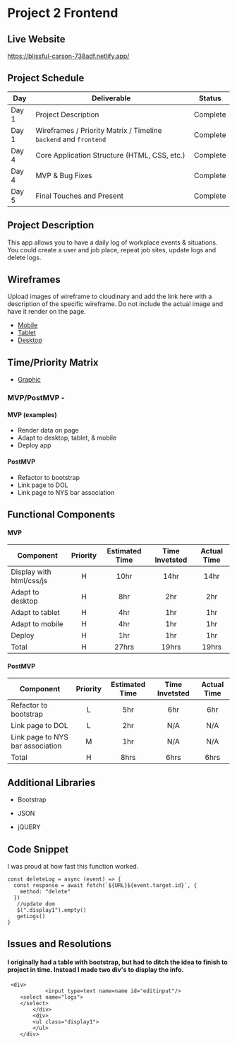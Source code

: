 # Project 2 Frontend

## Live Website
https://blissful-carson-738adf.netlify.app/


## Project Schedule

|  Day | Deliverable | Status
|---|---| ---|
|Day 1| Project Description | Complete
|Day 1| Wireframes / Priority Matrix / Timeline `backend` and `frontend`| Complete
|Day 4| Core Application Structure (HTML, CSS, etc.) | Complete
|Day 4| MVP & Bug Fixes | Complete
|Day 5| Final Touches and Present | Complete

## Project Description

This app allows you to have a daily log of workplace events & situations. You could create a user and job place, repeat job sites, update logs and delete logs.


## Wireframes

Upload images of wireframe to cloudinary and add the link here with a description of the specific wireframe. Do not include the actual image and have it render on the page.  

- [Mobile](https://res.cloudinary.com/dlcjnygpy/image/upload/v1596210076/Project-01/20200731_113109_en5mso.jpg)
- [Tablet](https://res.cloudinary.com/dlcjnygpy/image/upload/v1596210072/Project-01/20200731_113105_o8bsdz.jpg)
- [Desktop](https://res.cloudinary.com/dlcjnygpy/image/upload/v1596210063/Project-01/20200731_113056_nbyf2s.jpg)



## Time/Priority Matrix 

- [Graphic](https://res.cloudinary.com/dlcjnygpy/image/upload/v1596192523/0_e0clgi.jpg)

### MVP/PostMVP - 

#### MVP (examples)

- Render data on page
- Adapt to desktop, tablet, & mobile
- Deploy app

#### PostMVP 

- Refactor to bootstrap
- Link page to DOL
- Link page to NYS bar association 

## Functional Components



#### MVP
| Component | Priority | Estimated Time | Time Invetsted | Actual Time |
| --- | :---: |  :---: | :---: | :---: |
| Display with html/css/js | H | 10hr | 14hr | 14hr|
| Adapt to desktop | H | 8hr | 2hr | 2hr|
| Adapt to tablet | H | 4hr | 1hr | 1hr|
| Adapt to mobile | H | 4hr | 1hr | 1hr|
| Deploy | H | 1hr | 1hr | 1hr|
| Total | H | 27hrs| 19hrs | 19hrs |

#### PostMVP
| Component | Priority | Estimated Time | Time Invetsted | Actual Time |
| --- | :---: |  :---: | :---: | :---: |
| Refactor to bootstrap | L | 5hr | 6hr | 6hr|
| Link page to DOL | L | 2hr | N/A | N/A|
| Link page to NYS bar association | M | 1hr | N/A | N/A|
| Total | H | 8hrs| 6hrs | 6hrs |

## Additional Libraries
 - Bootstrap
 
 - JSON
 
 - jQUERY
 

## Code Snippet

I was proud at how fast this function worked.  

```
const deleteLog = async (event) => {
  const response = await fetch(`${URL}${event.target.id}`, {
    method: "delete"
  })
   //update dom
   $(".display1").empty()
   getLogs()
}
```

## Issues and Resolutions

#### I originally had a table with bootstrap, but had to ditch the idea to finish to project in time. Instead I made two div's to display the info.

```
 <div>
            <input type=text name=name id="editinput"/>
    <select name="logs">
    </select>
        </div>
        <div>
        <ul class="display1">
        </ul>
    </div>
 ```

